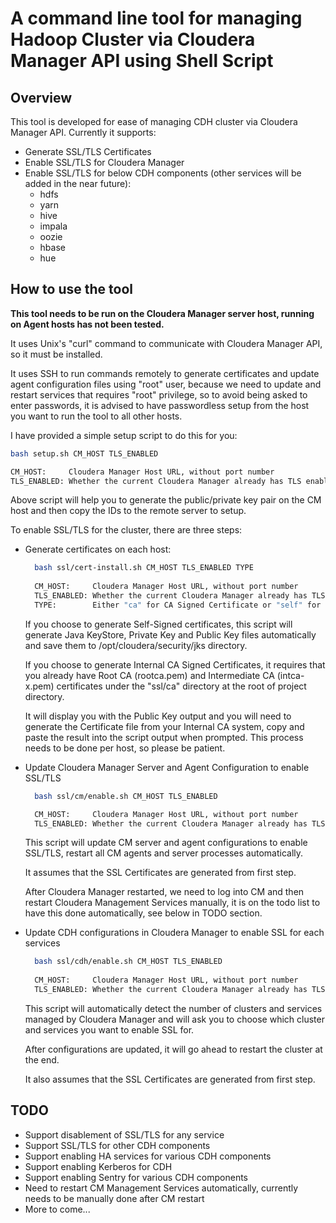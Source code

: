 # A command line tool for managing Hadoop Cluster via Cloudera Manager API using Shell Script

## Overview

This tool is developed for ease of managing CDH cluster via Cloudera Manager API. Currently it supports:

* Generate SSL/TLS Certificates
* Enable SSL/TLS for Cloudera Manager
* Enable SSL/TLS for below CDH components (other services will be added in the near future):
  * hdfs
  * yarn
  * hive
  * impala
  * oozie
  * hbase
  * hue

## How to use the tool

**This tool needs to be run on the Cloudera Manager server host, running on Agent hosts has not been tested.** 

It uses Unix's "curl" command to communicate with Cloudera Manager API, so it must be installed. 

It uses SSH to run commands remotely to generate certificates and update agent configuration files using
"root" user, because we need to update and restart services that requires "root" privilege, so to avoid 
being asked to enter passwords, it is advised to have passwordless setup from the host you want to run 
the tool to all other hosts. 

I have provided a simple setup script to do this for you:

```bash
bash setup.sh CM_HOST TLS_ENABLED

CM_HOST:     Cloudera Manager Host URL, without port number
TLS_ENABLED: Whether the current Cloudera Manager already has TLS enabled or not, 1 or 0
```

Above script will help you to generate the public/private key pair on the CM host and then copy the IDs 
to the remote server to setup.

To enable SSL/TLS for the cluster, there are three steps:

* Generate certificates on each host:
  
  ```bash
    bash ssl/cert-install.sh CM_HOST TLS_ENABLED TYPE
    
    CM_HOST:     Cloudera Manager Host URL, without port number
    TLS_ENABLED: Whether the current Cloudera Manager already has TLS enabled or not, 1 or 0
    TYPE:        Either "ca" for CA Signed Certificate or "self" for Self-Signed Certificate
  ```
  
  If you choose to generate Self-Signed certificates, this script will generate Java KeyStore, 
  Private Key and Public Key files automatically and save them to /opt/cloudera/security/jks directory.
  
  If you choose to generate Internal CA Signed Certificates, it requires that you already have 
  Root CA (rootca.pem) and Intermediate CA (intca-x.pem) certificates under the "ssl/ca" directory 
  at the root of project directory. 
  
  It will display you with the Public Key output and you will need to generate the Certificate 
  file from your Internal CA system, copy and paste the result into the script output when prompted. 
  This process needs to be done per host, so please be patient.
  
* Update Cloudera Manager Server and Agent Configuration to enable SSL/TLS
  
  ```bash
    bash ssl/cm/enable.sh CM_HOST TLS_ENABLED
  
    CM_HOST:     Cloudera Manager Host URL, without port number
    TLS_ENABLED: Whether the current Cloudera Manager already has TLS enabled or not, 1 or 0
  ```
  
  This script will update CM server and agent configurations to enable SSL/TLS, 
  restart all CM agents and server processes automatically.
  
  It assumes that the SSL Certificates are generated from first step.
  
  After Cloudera Manager restarted, we need to log into CM and then restart Cloudera Management Services 
  manually, it is on the todo list to have this done automatically, see below in TODO section.
   
* Update CDH configurations in Cloudera Manager to enable SSL for each services

  ```bash
    bash ssl/cdh/enable.sh CM_HOST TLS_ENABLED
    
    CM_HOST:     Cloudera Manager Host URL, without port number
    TLS_ENABLED: Whether the current Cloudera Manager already has TLS enabled or not, 1 or 0
  ```
   
  This script will automatically detect the number of clusters and services managed by Cloudera Manager and 
  will ask you to choose which cluster and services you want to enable SSL for. 
  
  After configurations are updated, it will go ahead to restart the cluster at the end.
  
  It also assumes that the SSL Certificates are generated from first step.
 
 ## TODO
 
 * Support disablement of SSL/TLS for any service
 * Support SSL/TLS for other CDH components
 * Support enabling HA services for various CDH components
 * Support enabling Kerberos for CDH
 * Support enabling Sentry for various CDH components
 * Need to restart CM Management Services automatically, currently needs to be manually done after CM restart
 * More to come... 
 